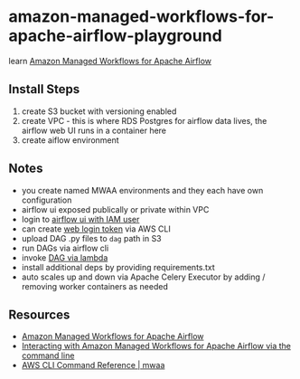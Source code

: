 # amazon-managed-workflows-for-apache-airflow-playground

learn [Amazon Managed Workflows for Apache Airflow](https://docs.aws.amazon.com/mwaa/index.html)

## Install Steps

1. create S3 bucket with versioning enabled
2. create VPC - this is where RDS Postgres for airflow data lives, the airflow web UI runs in a container here
3. create aiflow environment

## Notes

* you create named MWAA environments and they each have own configuration
* airflow ui exposed publically or private within VPC
* login to [airflow ui with IAM user](https://docs.aws.amazon.com/mwaa/latest/userguide/access-airflow-ui.html)
* can create [web login token](https://docs.aws.amazon.com/mwaa/latest/userguide/access-airflow-ui.html#call-mwaa-apis-web) via AWS CLI
* upload DAG .py files to `dag` path in S3
* run DAGs via airflow cli
* invoke [DAG via lambda](https://docs.aws.amazon.com/mwaa/latest/userguide/samples-lambda.html)
* install additional deps by providing requirements.txt
* auto scales up and down via Apache Celery Executor by adding / removing worker containers as needed

## Resources

* [Amazon Managed Workflows for Apache Airflow](https://docs.aws.amazon.com/mwaa/index.html)
* [Interacting with Amazon Managed Workflows for Apache Airflow via the command line](https://dev.to/aws/interacting-with-amazon-managed-workflows-for-apache-airflow-via-the-command-line-4e91)
* [AWS CLI Command Reference | mwaa](https://awscli.amazonaws.com/v2/documentation/api/latest/reference/mwaa/index.html)
